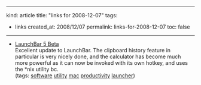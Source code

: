 -----
kind: article
title: "links for 2008-12-07"
tags:
- links
created_at: 2008/12/07
permalink: links-for-2008-12-07
toc: false
-----

<ul class="delicious"><li>
                <div class="delicious-link"><a href="http://www.obdev.at/products/launchbar/beta.html">LaunchBar 5 Beta</a></div>
                <div class="delicious-extended">Excellent update to LaunchBar. The clipboard history feature in particular is very nicely done, and the calculator has become much more powerful as it can now be invoked with its own hotkey, and uses the *nix utility bc.</div>
                <div class="delicious-tags">(tags: <a href="http://delicious.com/bsag/software">software</a> <a href="http://delicious.com/bsag/utility">utility</a> <a href="http://delicious.com/bsag/mac">mac</a> <a href="http://delicious.com/bsag/productivity">productivity</a> <a href="http://delicious.com/bsag/launcher">launcher</a>)</div>
            </li></ul>


